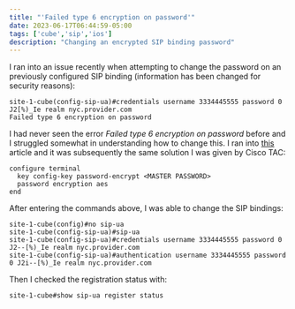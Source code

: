 ```yaml
---
title: "'Failed type 6 encryption on password'"
date: 2023-06-17T06:44:59-05:00
tags: ['cube','sip','ios']
description: "Changing an encrypted SIP binding password"
---
```


I ran into an issue recently when attempting to change the password on an previously configured SIP binding (information has been changed for security reasons):

```
site-1-cube(config-sip-ua)#credentials username 3334445555 password 0 J2[%)_Ie realm nyc.provider.com
Failed type 6 encryption on password
```

I had never seen the error *Failed type 6 encryption on password* before and I struggled somewhat in understanding how to change this. I ran into [this](https://community.cisco.com/t5/networking-knowledge-base/configuring-type-6-passwords-in-ios-xe/ta-p/4438495) article and it was subsequently the same solution I was given by Cisco TAC:

```
configure terminal
  key config-key password-encrypt <MASTER PASSWORD>
  password encryption aes
end
```

After entering the commands above, I was able to change the SIP bindings:

```
site-1-cube(config)#no sip-ua
site-1-cube(config-sip-ua)#sip-ua
site-1-cube(config-sip-ua)#credentials username 3334445555 password 0 J2--[%)_Ie realm nyc.provider.com
site-1-cube(config-sip-ua)#authentication username 3334445555 password 0 J2i--[%)_Ie realm nyc.provider.com
```

Then I checked the registration status with:

```
site-1-cube#show sip-ua register status
```
